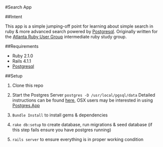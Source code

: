 #Search App

##Intent

This app is a simple jumping-off point for learning about simple search in ruby & more advanced search powered by [Postgresql](http://www.postgresql.org/). Originally written for the [Atlanta Ruby User Group](http://www.meetup.com/atlantaruby/) intermediate ruby study group. 

##Requirements

* Ruby 2.1.0 
* Rails 4.1.1
* [Postgresql](http://www.postgresql.org/)


##Setup
1. Clone this repo

2. Start the Postgres Server
	`postgres -D /usr/local/pgsql/data`
	Detailed instructions can be found [here](http://www.postgresql.org/docs/9.3/static/server-start.html),  OSX users may be interested in using [Postgres.App](http://postgresapp.com/)
3. `Bundle Install` to install gems & dependencies
4.  `rake db:setup` to create database, run migrations & seed database (if this step fails ensure you have postgres running)
5. `rails server` to ensure everything is in proper working condition
